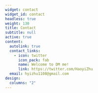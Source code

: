 ```yaml
---
widget: contact
widget_id: contact
headless: true
weight: 130
title: Contact
subtitle: null
active: true
content:
  autolink: true
  contact_links:
    - icon: twitter
      icon_pack: fab
      name: Welcome to DM me!
      link: https://twitter.com/HaoyiZhu
  email: hyizhu1108@gmail.com
design:
  columns: "2"
---
```

